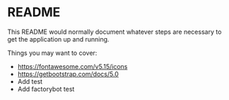 # README

This README would normally document whatever steps are necessary to get the
application up and running.

Things you may want to cover:

* https://fontawesome.com/v5.15/icons
* https://getbootstrap.com/docs/5.0
* Add test
* Add factorybot test